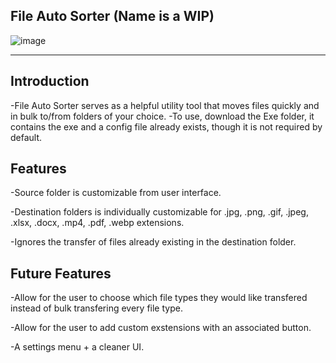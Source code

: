 File Auto Sorter (Name is a WIP)
----------------------------------------

![image](https://github.com/user-attachments/assets/34d80aed-686f-4d8b-b1b4-94821524b834)

----------------------------------------
Introduction
----------------------------------------
-File Auto Sorter serves as a helpful utility tool that moves files quickly and in bulk to/from folders of your choice.
-To use, download the Exe folder, it contains the exe and a config file already exists, though it is not required by default.

Features
----------------------------------------
-Source folder is customizable from user interface.

-Destination folders is individually customizable for .jpg, .png, .gif, .jpeg, .xlsx, .docx, .mp4, .pdf, .webp extensions.

-Ignores the transfer of files already existing in the destination folder.

Future Features
----------------------------------------
-Allow for the user to choose which file types they would like transfered instead of bulk transfering every file type.

-Allow for the user to add custom exstensions with an associated button.

-A settings menu + a cleaner UI.
